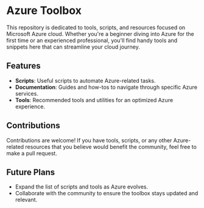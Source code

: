 # Azure Toolbox

This repository is dedicated to tools, scripts, and resources focused on Microsoft Azure cloud. Whether you're a beginner diving into Azure for the first time or an experienced professional, you'll find handy tools and snippets here that can streamline your cloud journey.

## Features

- **Scripts**: Useful scripts to automate Azure-related tasks.
- **Documentation**: Guides and how-tos to navigate through specific Azure services.
- **Tools**: Recommended tools and utilities for an optimized Azure experience.

## Contributions

Contributions are welcome! If you have tools, scripts, or any other Azure-related resources that you believe would benefit the community, feel free to make a pull request.

## Future Plans

- Expand the list of scripts and tools as Azure evolves.
- Collaborate with the community to ensure the toolbox stays updated and relevant.
